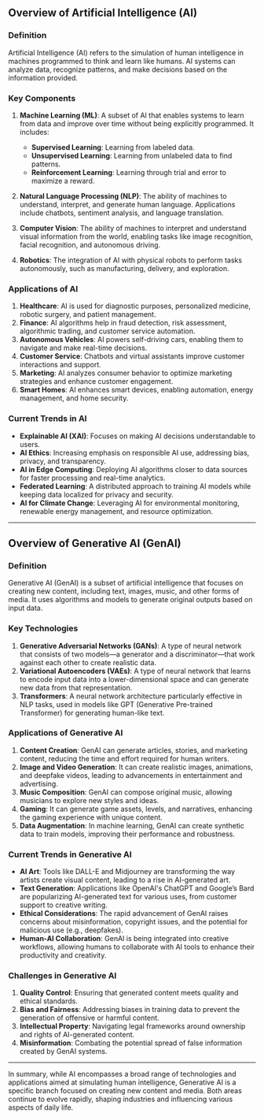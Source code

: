 ## **Overview of Artificial Intelligence (AI)**

### **Definition**
Artificial Intelligence (AI) refers to the simulation of human intelligence in machines programmed to think and learn like humans. AI systems can analyze data, recognize patterns, and make decisions based on the information provided.

### **Key Components**
1. **Machine Learning (ML)**: A subset of AI that enables systems to learn from data and improve over time without being explicitly programmed. It includes:
   - **Supervised Learning**: Learning from labeled data.
   - **Unsupervised Learning**: Learning from unlabeled data to find patterns.
   - **Reinforcement Learning**: Learning through trial and error to maximize a reward.

2. **Natural Language Processing (NLP)**: The ability of machines to understand, interpret, and generate human language. Applications include chatbots, sentiment analysis, and language translation.

3. **Computer Vision**: The ability of machines to interpret and understand visual information from the world, enabling tasks like image recognition, facial recognition, and autonomous driving.

4. **Robotics**: The integration of AI with physical robots to perform tasks autonomously, such as manufacturing, delivery, and exploration.

### **Applications of AI**
1. **Healthcare**: AI is used for diagnostic purposes, personalized medicine, robotic surgery, and patient management.
2. **Finance**: AI algorithms help in fraud detection, risk assessment, algorithmic trading, and customer service automation.
3. **Autonomous Vehicles**: AI powers self-driving cars, enabling them to navigate and make real-time decisions.
4. **Customer Service**: Chatbots and virtual assistants improve customer interactions and support.
5. **Marketing**: AI analyzes consumer behavior to optimize marketing strategies and enhance customer engagement.
6. **Smart Homes**: AI enhances smart devices, enabling automation, energy management, and home security.

### **Current Trends in AI**
- **Explainable AI (XAI)**: Focuses on making AI decisions understandable to users.
- **AI Ethics**: Increasing emphasis on responsible AI use, addressing bias, privacy, and transparency.
- **AI in Edge Computing**: Deploying AI algorithms closer to data sources for faster processing and real-time analytics.
- **Federated Learning**: A distributed approach to training AI models while keeping data localized for privacy and security.
- **AI for Climate Change**: Leveraging AI for environmental monitoring, renewable energy management, and resource optimization.

---

## **Overview of Generative AI (GenAI)**

### **Definition**
Generative AI (GenAI) is a subset of artificial intelligence that focuses on creating new content, including text, images, music, and other forms of media. It uses algorithms and models to generate original outputs based on input data.

### **Key Technologies**
1. **Generative Adversarial Networks (GANs)**: A type of neural network that consists of two models—a generator and a discriminator—that work against each other to create realistic data.
2. **Variational Autoencoders (VAEs)**: A type of neural network that learns to encode input data into a lower-dimensional space and can generate new data from that representation.
3. **Transformers**: A neural network architecture particularly effective in NLP tasks, used in models like GPT (Generative Pre-trained Transformer) for generating human-like text.

### **Applications of Generative AI**
1. **Content Creation**: GenAI can generate articles, stories, and marketing content, reducing the time and effort required for human writers.
2. **Image and Video Generation**: It can create realistic images, animations, and deepfake videos, leading to advancements in entertainment and advertising.
3. **Music Composition**: GenAI can compose original music, allowing musicians to explore new styles and ideas.
4. **Gaming**: It can generate game assets, levels, and narratives, enhancing the gaming experience with unique content.
5. **Data Augmentation**: In machine learning, GenAI can create synthetic data to train models, improving their performance and robustness.

### **Current Trends in Generative AI**
- **AI Art**: Tools like DALL-E and Midjourney are transforming the way artists create visual content, leading to a rise in AI-generated art.
- **Text Generation**: Applications like OpenAI's ChatGPT and Google’s Bard are popularizing AI-generated text for various uses, from customer support to creative writing.
- **Ethical Considerations**: The rapid advancement of GenAI raises concerns about misinformation, copyright issues, and the potential for malicious use (e.g., deepfakes).
- **Human-AI Collaboration**: GenAI is being integrated into creative workflows, allowing humans to collaborate with AI tools to enhance their productivity and creativity.

### **Challenges in Generative AI**
1. **Quality Control**: Ensuring that generated content meets quality and ethical standards.
2. **Bias and Fairness**: Addressing biases in training data to prevent the generation of offensive or harmful content.
3. **Intellectual Property**: Navigating legal frameworks around ownership and rights of AI-generated content.
4. **Misinformation**: Combating the potential spread of false information created by GenAI systems.

---

In summary, while AI encompasses a broad range of technologies and applications aimed at simulating human intelligence, Generative AI is a specific branch focused on creating new content and media. Both areas continue to evolve rapidly, shaping industries and influencing various aspects of daily life.